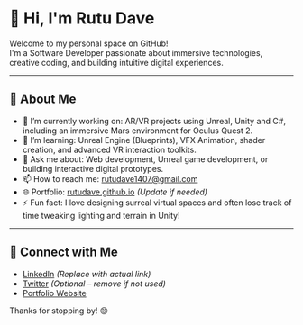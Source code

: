 # 👋 Hi, I'm Rutu Dave

Welcome to my personal space on GitHub!  
I'm a Software Developer passionate about immersive technologies, creative coding, and building intuitive digital experiences.

---

## 🌟 About Me

- 🔭 I’m currently working on: AR/VR projects using Unreal, Unity and C#, including an immersive Mars environment for Oculus Quest 2.
- 🌱 I’m learning: Unreal Engine (Blueprints), VFX Animation, shader creation, and advanced VR interaction toolkits.
- 💬 Ask me about: Web development, Unreal game development, or building interactive digital prototypes.
- 📫 How to reach me: rutudave1407@gmail.com
- 🌐 Portfolio: [rutudave.github.io](https://rutudave.github.io) *(Update if needed)*
- ⚡ Fun fact: I love designing surreal virtual spaces and often lose track of time tweaking lighting and terrain in Unity!

---

## 🔗 Connect with Me

- [LinkedIn](https://www.linkedin.com/in/rutu-dave-416734178/) *(Replace with actual link)*
- [Twitter](https://twitter.com/#) *(Optional – remove if not used)*
- [Portfolio Website](https://rutudave.github.io)

Thanks for stopping by! 😊
